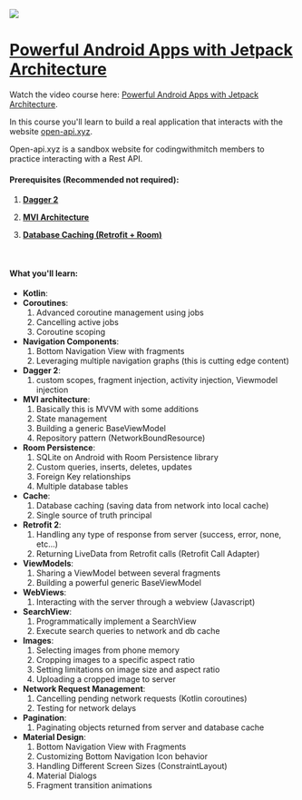 <a href='https://codingwithmitch.com/courses/powerful-android-apps-with-jetpack-architecture/' target='_blank'><img class='header-img' src='https://codingwithmitch.s3.amazonaws.com/static/powerful-android-apps-with-jetpack-architecture/images/powerful_android_apps_1.png' /></a>


<h1><a href="https://codingwithmitch.com/courses/powerful-android-apps-with-jetpack-architecture/">Powerful Android Apps with Jetpack Architecture</a></h1>
<p>Watch the video course here: <a href="https://codingwithmitch.com/courses/powerful-android-apps-with-jetpack-architecture/">Powerful Android Apps with Jetpack Architecture</a>.</p>

<p>In this course you'll learn to build a real application that interacts with the website <a href="https://open-api.xyz" target="_blank">open-api.xyz</a>.</p>
<p>Open-api.xyz is a sandbox website for codingwithmitch members to practice interacting with a Rest API. </p>

<h4><strong>Prerequisites</strong> (Recommended not required):</h4>
<ol>
<li>
<p><strong><a href="https://codingwithmitch.com/courses/dagger22-android/">Dagger 2</a></strong></p>
</li>

<li>
<p><strong><a href="https://codingwithmitch.com/courses/model-view-intent-mvi-architecture/">MVI Architecture</a></strong></p>
</li>

<li>
<p><strong><a href="https://codingwithmitch.com/courses/android-local-database-cache-rest-api/">Database Caching (Retrofit + Room)</a></strong></p>
</li>

</ol>
<br>

<h4><strong>What you'll learn:</strong></h4>
<ul>
<li><strong>Kotlin</strong>:</li>
<li>
<strong>Coroutines</strong>:<br>
<ol>
<li>Advanced coroutine management using jobs</li>
<li>Cancelling active jobs</li>
<li>Coroutine scoping</li>
</ol>
</li>
<li>
<strong>Navigation Components</strong>:<br>
<ol>
<li>Bottom Navigation View with fragments </li>
<li>Leveraging multiple navigation graphs (this is cutting edge content)</li>
</ol>
</li>
<li>
<strong>Dagger 2</strong>:<br>
<ol>
<li>custom scopes, fragment injection, activity injection, Viewmodel injection</li>
</ol>
</li>
<li>
<strong>MVI architecture</strong>:<br>
<ol>
<li>Basically this is MVVM with some additions</li>
<li>State management</li>
<li>Building a generic BaseViewModel</li>
<li>Repository pattern (NetworkBoundResource)</li>
</ol>
</li>
<li>
<strong>Room Persistence</strong>:<br>
<ol>
<li>SQLite on Android with Room Persistence library</li>
<li>Custom queries, inserts, deletes, updates</li>
<li>Foreign Key relationships</li>
<li>Multiple database tables</li>
</ol>
</li>
<li>
<strong>Cache</strong>:<br>
<ol>
<li>Database caching (saving data from network into local cache)</li>
<li>Single source of truth principal</li>
</ol>
</li>
<li>
<strong>Retrofit 2</strong>:<br>
<ol>
<li>Handling any type of response from server (success, error, none, etc...)</li>
<li>Returning LiveData from Retrofit calls (Retrofit Call Adapter)</li>
</ol>
</li>
<li>
<strong>ViewModels</strong>:<br>
<ol>
<li>Sharing a ViewModel between several fragments</li>
<li>Building a powerful generic BaseViewModel</li>
</ol>
</li>
<li>
<strong>WebViews</strong>:<br>
<ol>
<li>Interacting with the server through a webview (Javascript)</li>
</ol>
</li>
<li>
<strong>SearchView</strong>:<br>
<ol>
<li>Programmatically implement a SearchView</li>
<li>Execute search queries to network and db cache</li>
</ol>
</li>
<li>
<strong>Images</strong>:<br>
<ol>
<li>Selecting images from phone memory</li>
<li>Cropping images to a specific aspect ratio</li>
<li>Setting limitations on image size and aspect ratio</li>
<li>Uploading a cropped image to server</li>
</ol>
</li>
<li>
<strong>Network Request Management</strong>:<br>
<ol>
<li>Cancelling pending network requests (Kotlin coroutines)</li>
<li>Testing for network delays</li>
</ol>
</li>
<li>
<strong>Pagination</strong>:<br>
<ol>
<li>Paginating objects returned from server and database cache</li>
</ol>
</li>
<li>
<strong>Material Design</strong>:<br>
<ol>
<li>Bottom Navigation View with Fragments</li>
<li>Customizing Bottom Navigation Icon behavior</li>
<li>Handling Different Screen Sizes (ConstraintLayout)</li>
<li>Material Dialogs</li>
<li>Fragment transition animations</li>
</ol>
</li>
</ul>
<br>
